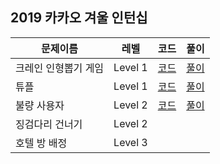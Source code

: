 ## 2019 카카오 겨울 인턴십

|문제이름|레벨|코드|풀이|
|--|--|--|--|
|크레인 인형뽑기 게임|Level 1|[코드](./Q-01.java)|[풀이](https://velog.io/@jwkim/2019-kakao-winter-internship-dolls)|
|튜플|Level 1|[코드](./Q-02.java)|[풀이](https://velog.io/@jwkim/2019-kakao-winter-internship-tuple)|
|불량 사용자|Level 2|[코드](./Q-03.java)|[풀이](https://velog.io/@jwkim/2019-kakao-winter-internship-bad-user)|
|징검다리 건너기|Level 2|||
|호텔 방 배정|Level 3|||

